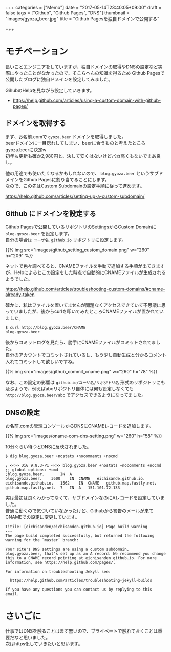 +++
categories = ["Memo"]
date = "2017-05-14T23:40:05+09:00"
draft = false
tags = ["Github", "Github Pages", "DNS"]
thumbnail = "images/gyoza_beer.jpg"
title = "Github Pagesを独自ドメインで公開する"

+++

# モチベーション

長いことエンジニアをしていますが、独自ドメインの取得やDNSの設定など実際にやったことがなかったので、そこらへんの知識を得るため Github Pagesで公開したブログに独自ドメインを設定してみました。

GihubのHelpを見ながら設定していきます。

- https://help.github.com/articles/using-a-custom-domain-with-github-pages/

## ドメインを取得する

まず、お名前.comで `gyoza.beer` ドメインを取得しました。  
beerドメインに一目惚れしてしまい、beerに合うものと考えたところgyoza.beerに決定w  
初年も更新も確か2,980円と、決して安くはないけどバカ高くもないでまあ良し。

他の用途でも使いたくなるかもしれないので、 `blog.gyoza.beer` というサブドメインをGithub Pagesに割り当てることにします。  
なので、この先はCustom Subdomainの設定手順に従って進めます。

https://help.github.com/articles/setting-up-a-custom-subdomain/

## Github にドメインを設定する

Github Pagesで公開しているリポジトリのSettingsからCustom Domainに `blog.gyoza.beer` を設定します。  
自分の場合は `ユーザ名.github.io` リポジトリに設定します。

{{% img src="images/github_setting_custom_domain.png" w="260" h="209" %}}

ネットで色々調べてると、CNAMEファイルを手動で追加する手順が出てきますが、Helpによるとこの設定をした時点で自動的にCNAMEファイルが生成されるようでした。

https://help.github.com/articles/troubleshooting-custom-domains/#cname-already-taken

確かに、私はファイルを置いてませんが問題なくアクセスできていて不思議に思っていましたが、後からcurlを叩いてみたところCNAMEファイルが置かれていました。

```
$ curl http://blog.gyoza.beer/CNAME
blog.gyoza.beer
```

後からコミットログを見たら、勝手にCNAMEファイルがコミットされてました。  
自分のアカウントでコミットされているし、もう少し自動生成と分かるコメント入れてコミットして欲しいですね。

{{% img src="images/github_commit_cname.png" w="260" h="78" %}}

なお、この設定の影響は `github.io/ユーザ名/リポジトリ名` 形式のリポジトリにも及ぶようで、例えばabcリポジトリ自体には何も設定しなくても `http://blog.gyoza.beer/abc` でアクセスできるようになってました。

## DNSの設定

お名前.comの管理コンソールからDNSにCNAMEレコードを追加します。

{{% img src="images/oname-com-dns-setting.png" w="260" h="58" %}}

10分ぐらい待つとDNSに反映されました。

```
$ dig blog.gyoza.beer +nostats +nocomments +nocmd                                                                        

; <<>> DiG 9.8.3-P1 <<>> blog.gyoza.beer +nostats +nocomments +nocmd
;; global options: +cmd
;blog.gyoza.beer.		IN	A
blog.gyoza.beer.	3600	IN	CNAME	eichisande.github.io.
eichisande.github.io.	1562	IN	CNAME	github.map.fastly.net.
github.map.fastly.net.	7	IN	A	151.101.72.133
```

実は最初は良くわかってなくて、サブドメインなのにAレコードを設定していました。  
普通に動くので気づいていなかったけど、Githubから警告のメールが来てCNAMEでの設定に変更しています。

```
Titile: [eichisanden/eichisanden.github.io] Page build warning
---
The page build completed successfully, but returned the following warning for the `master` branch:

Your site's DNS settings are using a custom subdomain, blog.gyoza.beer, that's set up as an A record. We recommend you change this to a CNAME record pointing at eichisanden.github.io. For more information, see https://help.github.com/pages/.

For information on troubleshooting Jekyll see:

  https://help.github.com/articles/troubleshooting-jekyll-builds

If you have any questions you can contact us by replying to this email.
```

# さいごに

仕事ではDNSを触ることはまず無いので、プライベートで触れておくことは重要だなと思いました。  
次はhttps化していきたいと思います。
